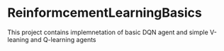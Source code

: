 # ReinformcementLearningBasics
This project contains implemnetation of basic DQN agent and simple V-leaning and Q-learning agents

